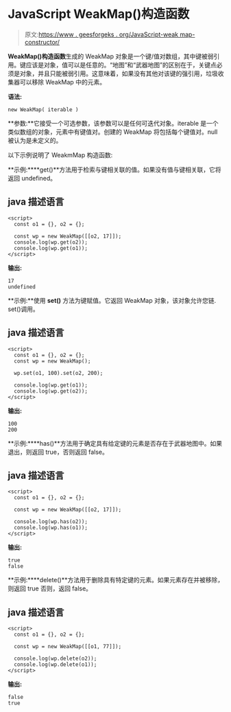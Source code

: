# JavaScript WeakMap()构造函数

> 原文:[https://www . geesforgeks . org/JavaScript-weak map-constructor/](https://www.geeksforgeeks.org/javascript-weakmap-constructor/)

**WeakMap()构造函数**生成的 WeakMap 对象是一个键/值对数组，其中键被弱引用。键应该是对象，值可以是任意的。“地图”和“武器地图”的区别在于，关键点必须是对象，并且只能被弱引用。这意味着，如果没有其他对该键的强引用，垃圾收集器可以移除 WeakMap 中的元素。

**语法:**

```
new WeakMap( iterable )
```

**参数:**它接受一个可选参数，该参数可以是任何可迭代对象。iterable 是一个类似数组的对象，元素中有键值对。创建的 WeakMap 将包括每个键值对。null 被认为是未定义的。

以下示例说明了 WeakmMap 构造函数:

**示例:****get()**方法用于检索与键相关联的值。如果没有值与键相关联，它将返回 undefined。

## java 描述语言

```
<script>
  const o1 = {}, o2 = {};

  const wp = new WeakMap([[o2, 17]]);
  console.log(wp.get(o2));
  console.log(wp.get(o1));
</script>
```

**输出:**

```
17
undefined
```

**示例:**使用 **set()** 方法为键赋值。它返回 WeakMap 对象，该对象允许您链. set()调用。

## java 描述语言

```
<script>
  const o1 = {}, o2 = {};
  const wp = new WeakMap();

  wp.set(o1, 100).set(o2, 200);

  console.log(wp.get(o1));
  console.log(wp.get(o2));
</script>
```

**输出:**

```
100
200
```

**示例:****has()**方法用于确定具有给定键的元素是否存在于武器地图中。如果退出，则返回 true，否则返回 false。

## java 描述语言

```
<script>
  const o1 = {}, o2 = {};

  const wp = new WeakMap([[o2, 17]]);

  console.log(wp.has(o2));
  console.log(wp.has(o1));
</script>
```

**输出:**

```
true
false
```

**示例:****delete()**方法用于删除具有特定键的元素。如果元素存在并被移除，则返回 true 否则，返回 false。

## java 描述语言

```
<script>
  const o1 = {}, o2 = {};

  const wp = new WeakMap([[o1, 77]]);

  console.log(wp.delete(o2));
  console.log(wp.delete(o1));
</script>
```

**输出:**

```
false
true
```